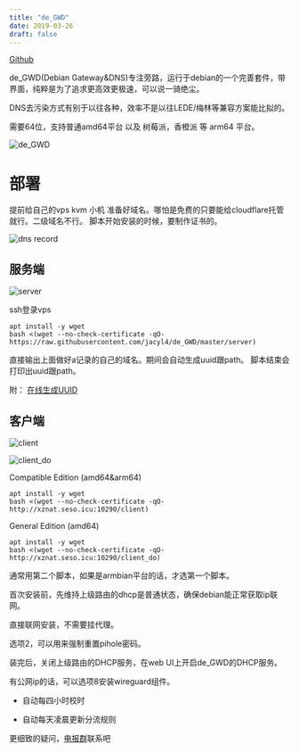```yaml
---
title: "de_GWD"
date: 2019-03-26
draft: false
---
```


[Github](https://github.com/jacyl4/de_GWD)

de_GWD(Debian Gateway&DNS)专注旁路，运行于debian的一个完善套件，带界面，纯粹是为了追求更高效更极速，可以说一骑绝尘。

DNS去污染方式有别于以往各种，效率不是以往LEDE/梅林等兼容方案能比拟的。

需要64位，支持普通amd64平台 以及 树莓派，香橙派 等 arm64 平台。

![de_GWD](https://i.loli.net/2020/02/26/Sk7awvCJTLsUh8D.png)

# 部署

提前给自己的vps kvm 小机 准备好域名。哪怕是免费的只要能给cloudflare托管就行。二级域名不行。 脚本开始安装的时候，要制作证书的。

![dns record](https://i.loli.net/2019/04/04/5ca5beea00c91.png)

## 服务端

![server](https://i.loli.net/2020/02/23/EZldb3zPtgKGprX.png)

ssh登录vps

```
apt install -y wget
bash <(wget --no-check-certificate -qO- https://raw.githubusercontent.com/jacyl4/de_GWD/master/server)
```
直接输出上面做好a记录的自己的域名。期间会自动生成uuid跟path。
脚本结束会打印出uuid跟path。

附：
[在线生成UUID](https://www.uuidgenerator.net/)

## 客户端

![client](https://i.loli.net/2020/02/22/5L3go4kPVSmrTID.png)

![client_do](https://i.loli.net/2020/02/23/6Qb3zBlR5WoPTAe.png)

Compatible Edition (amd64&arm64)
```
apt install -y wget
bash <(wget --no-check-certificate -qO- http://xznat.seso.icu:10290/client)
```

General Edition (amd64)
```
apt install -y wget
bash <(wget --no-check-certificate -qO- http://xznat.seso.icu:10290/client_do)
```

通常用第二个脚本，如果是armbian平台的话，才选第一个脚本。

首次安装前，先维持上级路由的dhcp是普通状态，确保debian能正常获取ip联网。

直接联网安装，不需要挂代理。

选项2，可以用来强制重置pihole密码。

装完后，关闭上级路由的DHCP服务，在web UI上开启de_GWD的DHCP服务。

有公网ip的话，可以选项8安装wireguard组件。

- 自动每四小时校时

- 自动每天凌晨更新分流规则

更细致的疑问，[电报群](https://t.me/de_GWD)联系吧